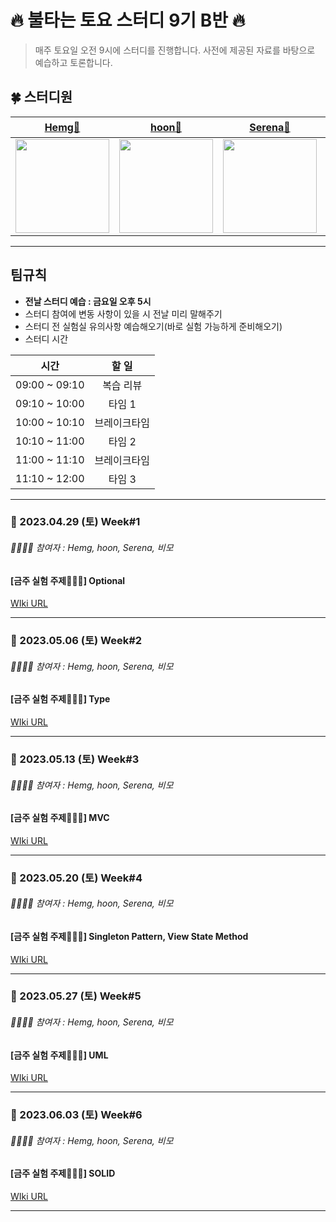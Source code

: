 # :fire:  불타는 토요 스터디 9기 B반 :fire:

> 매주 토요일 오전 9시에 스터디를 진행합니다. 사전에 제공된 자료를 바탕으로 예습하고 토론합니다.

## 🍀 스터디원
|[Hemg🐻](https://github.com/hemg2)|[hoon🐶](https://github.com/Hoon94)|[Serena🐷](https://github.com/serena0720)|[비모🤖](https://github.com/bubblecocoa)|
|:-----:|:------:|:--------:|:----:|
|<Img src="https://avatars.githubusercontent.com/u/101572902?v=4" width="150"/>|<Img src="https://cdn.discordapp.com/avatars/353059967261081600/6c1f047a3c1a95ce042b29506d14e33c.webp?size=160" width="150"/>|<Img src = "https://i.imgur.com/q0XdY1F.jpg" width="150"/>|<img width="150" src="https://avatars.githubusercontent.com/u/67216784?v=4">|

---

## 팀규칙
- **전날 스터디 예습 : 금요일 오후 5시**
- 스터디 참여에 변동 사항이 있을 시 전날 미리 말해주기
- 스터디 전 실험실 유의사항 예습해오기(바로 실험 가능하게 준비해오기)
- 스터디 시간

|      시간      |    할 일  |
| :-----------: | :---: | 
| 09:00 ~ 09:10 | 복습 리뷰 |
| 09:10 ~ 10:00 | 타임 1   |
| 10:00 ~ 10:10 | 브레이크타임 |
| 10:10 ~ 11:00 | 타임 2 |
| 11:00 ~ 11:10 | 브레이크타임 |
| 11:10 ~ 12:00 | 타임 3 |

---

### 📅 2023.04.29 (토) Week#1
###### 👨‍👩‍👦‍👦 참여자 : Hemg, hoon, Serena, 비모

#### [금주 실험 주제🧑🏻‍🔬] **Optional** <br/>
[WIki URL](https://github.com/HongDaeroMoiSi-jo/weekendStudy/wiki/%5Bweek01%5D-Optional)

---

### 📅 2023.05.06 (토) Week#2
###### 👨‍👩‍👦‍👦 참여자 : Hemg, hoon, Serena, 비모

#### [금주 실험 주제🧑🏻‍🔬] **Type** <br/>
[WIki URL](https://github.com/HongDaeroMoiSi-jo/weekendStudy/wiki/%5Bweek02%5D-Type)

---

### 📅 2023.05.13 (토) Week#3
###### 👨‍👩‍👦‍👦 참여자 : Hemg, hoon, Serena, 비모

#### [금주 실험 주제🧑🏻‍🔬] **MVC** <br/>
[WIki URL](https://github.com/HongDaeroMoiSi-jo/weekendStudy/wiki/%5Bweek03%5D-MVC)

---

### 📅 2023.05.20 (토) Week#4
###### 👨‍👩‍👦‍👦 참여자 : Hemg, hoon, Serena, 비모

#### [금주 실험 주제🧑🏻‍🔬] **Singleton Pattern, View State Method** <br/>
[WIki URL](https://github.com/HongDaeroMoiSi-jo/weekendStudy/wiki/%5Bweek04%5D-Singleton-Pattern,-View-State-Method)

---

### 📅 2023.05.27 (토) Week#5
###### 👨‍👩‍👦‍👦 참여자 : Hemg, hoon, Serena, 비모

#### [금주 실험 주제🧑🏻‍🔬] **UML** <br/>
[WIki URL](https://github.com/HongDaeroMoiSi-jo/weekendStudy/wiki/%5Bweek05%5D-UML)

---

### 📅 2023.06.03 (토) Week#6
###### 👨‍👩‍👦‍👦 참여자 : Hemg, hoon, Serena, 비모

#### [금주 실험 주제🧑🏻‍🔬] **SOLID** <br/>
[WIki URL](https://github.com/HongDaeroMoiSi-jo/weekendStudy/wiki/%5Bweek06%5D-SOLID)

---
